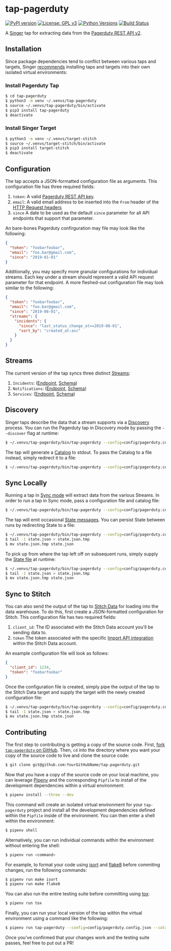 # tap-pagerduty
[![PyPI version](https://badge.fury.io/py/tap-pagerduty.svg)](https://badge.fury.io/py/tap-pagerduty)
[![License: GPL v3](https://img.shields.io/badge/License-GPLv3-blue.svg)](https://www.gnu.org/licenses/gpl-3.0)
[![Python Versions](https://img.shields.io/badge/python-3.6%20%7C%203.7-blue.svg)](https://pypi.python.org/pypi/ansicolortags/)
[![Build Status](https://travis-ci.com/goodeggs/tap-pagerduty.svg?branch=master)](https://travis-ci.com/goodeggs/tap-pagerduty)

A [Singer](https://www.singer.io/) tap for extracting data from the [Pagerduty REST API v2](https://v2.developer.pagerduty.com/docs/rest-api).

## Installation

Since package dependencies tend to conflict between various taps and targets, Singer [recommends](https://github.com/singer-io/getting-started/blob/master/docs/RUNNING_AND_DEVELOPING.md#running-singer-with-python) installing taps and targets into their own isolated virtual environments:

### Install Pagerduty Tap

```bash
$ cd tap-pagerduty
$ python3 -m venv ~/.venvs/tap-pagerduty
$ source ~/.venvs/tap-pagerduty/bin/activate
$ pip3 install tap-pagerduty
$ deactivate
```

### Install Singer Target

```bash
$ python3 -m venv ~/.venvs/target-stitch
$ source ~/.venvs/target-stitch/bin/activate
$ pip3 install target-stitch
$ deactivate
```

## Configuration

The tap accepts a JSON-formatted configuration file as arguments. This configuration file has three required fields:

1. `token`: A valid [Pagerduty REST API key](https://support.pagerduty.com/docs/generating-api-keys).
2. `email`: A valid email address to be inserted into the `From` header of the [HTTP Request headers](https://v2.developer.pagerduty.com/docs/rest-api#http-request-headers)
3. `since` A date to be used as the default `since` parameter for all API endpoints that support that parameter.

An bare-bones Pagerduty confirguration may file may look like the following:

```json
{
  "token": "foobarfoobar",
  "email": "foo.bar@gmail.com",
  "since": "2019-01-01"
}
```

Additionally, you may specify more granular configurations for individual streams. Each key under a stream should represent a valid API request parameter for that endpoint. A more fleshed-out configuration file may look similar to the following:

```json
{
  "token": "foobarfoobar",
  "email": "foo.bar@gmail.com",
  "since": "2019-08-01",
  "streams": {
    "incidents": {
      "since": "last_status_change_at>=2019-08-01",
      "sort_by": "created_at:asc"
    }
  }
}
```

## Streams

The current version of the tap syncs three distinct [Streams](https://github.com/singer-io/getting-started/blob/master/docs/SYNC_MODE.md#streams):
1. `Incidents`: ([Endpoint](https://api-reference.pagerduty.com/#!/Incidents/get_incidents), [Schema](https://github.com/goodeggs/tap-pagerduty/blob/master/tap_pagerduty/schemas/incidents.json))
2. `Notifications`: ([Endpoint](https://api-reference.pagerduty.com/#!/Notifications/get_notifications), [Schema](https://github.com/goodeggs/tap-pagerduty/blob/master/tap_pagerduty/schemas/notifications.json))
3. `Services`: ([Endpoint](https://api-reference.pagerduty.com/#!/Services/get_services), [Schema](https://github.com/goodeggs/tap-pagerduty/blob/master/tap_pagerduty/schemas/services.json))

## Discovery

Singer taps describe the data that a stream supports via a [Discovery](https://github.com/singer-io/getting-started/blob/master/docs/DISCOVERY_MODE.md#discovery-mode) process. You can run the Pagerduty tap in Discovery mode by passing the `--discover` flag at runtime:

```bash
$ ~/.venvs/tap-pagerduty/bin/tap-pagerduty --config=config/pagerduty.config.json --discover
```

The tap will generate a [Catalog](https://github.com/singer-io/getting-started/blob/master/docs/DISCOVERY_MODE.md#the-catalog) to stdout. To pass the Catalog to a file instead, simply redirect it to a file:

```bash
$ ~/.venvs/tap-pagerduty/bin/tap-pagerduty --config=config/pagerduty.config.json --discover > catalog.json
```

## Sync Locally

Running a tap in [Sync mode](https://github.com/singer-io/getting-started/blob/master/docs/SYNC_MODE.md#sync-mode) will extract data from the various Streams. In order to run a tap in Sync mode, pass a configuration file and catalog file:

```bash
$ ~/.venvs/tap-pagerduty/bin/tap-pagerduty --config=config/pagerduty.config.json --catalog=catalog.json
```

The tap will emit occasional [State messages](https://github.com/singer-io/getting-started/blob/master/docs/SPEC.md#state-message). You can persist State between runs by redirecting State to a file:

```bash
$ ~/.venvs/tap-pagerduty/bin/tap-pagerduty --config=config/pagerduty.config.json --catalog=catalog.json >> state.json
$ tail -1 state.json > state.json.tmp
$ mv state.json.tmp state.json
```

To pick up from where the tap left off on subsequent runs, simply supply the [State file](https://github.com/singer-io/getting-started/blob/master/docs/CONFIG_AND_STATE.md#state-file) at runtime:

```bash
$ ~/.venvs/tap-pagerduty/bin/tap-pagerduty --config=config/pagerduty.config.json --catalog=catalog.json --state=state.json >> state.json
$ tail -1 state.json > state.json.tmp
$ mv state.json.tmp state.json
```

## Sync to Stitch

You can also send the output of the tap to [Stitch Data](https://www.stitchdata.com/) for loading into the data warehouse. To do this, first create a JSON-formatted configuration for Stitch. This configuration file has two required fields:
1. `client_id`: The ID associated with the Stitch Data account you'll be sending data to.
2. `token` The token associated with the specific [Import API integration](https://www.stitchdata.com/docs/integrations/import-api/) within the Stitch Data account.

An example configuration file will look as follows:

```json
{
  "client_id": 1234,
  "token": "foobarfoobar"
}
```

Once the configuration file is created, simply pipe the output of the tap to the Stitch Data target and supply the target with the newly created configuration file:

```bash
$ ~/.venvs/tap-pagerduty/bin/tap-pagerduty --config=config/pagerduty.config.json --catalog=catalog.json --state=state.json | ~/.venvs/target-stitch/bin/target-stitch --config=config/stitch.config.json >> state.json
$ tail -1 state.json > state.json.tmp
$ mv state.json.tmp state.json
```

## Contributing

The first step to contributing is getting a copy of the source code. First, [fork `tap-pagerduty` on GitHub](https://github.com/goodeggs/tap-pagerduty/fork). Then, `cd` into the directory where you want your copy of the source code to live and clone the source code:

```bash
$ git clone git@github.com:YourGitHubName/tap-pagerduty.git
```

Now that you have a copy of the source code on your local machine, you can leverage [Pipenv](https://docs.pipenv.org/en/latest/) and the corresponding `Pipfile` to install of the development dependencies within a virtual environment:

```bash
$ pipenv install --three --dev
```

This command will create an isolated virtual environment for your `tap-pagerduty` project and install all the development dependencies defined within the `Pipfile` inside of the environment. You can then enter a shell within the environment:

```bash
$ pipenv shell
```

Alternatively, you can run individual commands within the environment without entering the shell:

```bash
$ pipenv run <command>
```

For example, to format your code using [isort](https://github.com/timothycrosley/isort) and [flake8](http://flake8.pycqa.org/en/latest/index.html) before commiting changes, run the following commands:

```bash
$ pipenv run make isort
$ pipenv run make flake8
```

You can also run the entire testing suite before committing using [tox](https://tox.readthedocs.io/en/latest/):

```bash
$ pipenv run tox
```

Finally, you can run your local version of the tap within the virtual environment using a command like the following:

```bash
$ pipenv run tap-pagerduty --config=config/pagerduty.config.json --catalog=catalog.json
```

Once you've confirmed that your changes work and the testing suite passes, feel free to put out a PR!
